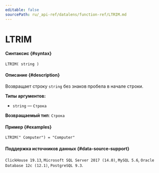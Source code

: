 ```yaml
---
editable: false
sourcePath: ru/_api-ref/datalens/function-ref/LTRIM.md
---
```


# LTRIM



#### Синтаксис {#syntax}


```
LTRIM( string )
```

#### Описание {#description}
Возвращает строку `string` без знаков пробела в начале строки.

**Типы аргументов:**
- `string` — `Строка`


**Возвращаемый тип**: `Строка`

#### Пример {#examples}

```
LTRIM(" Computer") = "Computer"
```


#### Поддержка источников данных {#data-source-support}

`ClickHouse 19.13`, `Microsoft SQL Server 2017 (14.0)`, `MySQL 5.6`, `Oracle Database 12c (12.1)`, `PostgreSQL 9.3`.
